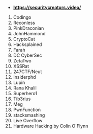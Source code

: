 
- **https://securitycreators.video/**

1.	Codingo
2.	Reconless
3.	PinkDraconian
4.	JohnHammond
5.	CryptoCat
6. 	Hacksplained
7.	Farah
8.	DC CyberSec
9.	ZetaTwo
10.	XSSRat
11.	247CTF/Neut
12.	Insiderphd
13.	Lupin
14.	Rana Khalil
15.	Superhero1
16.	Tib3rius
17.	Meg
18.	PwnFunction
19.	stacksmashing
20. Live Overflow
21. Hardware Hacking by Colin O'Flynn
